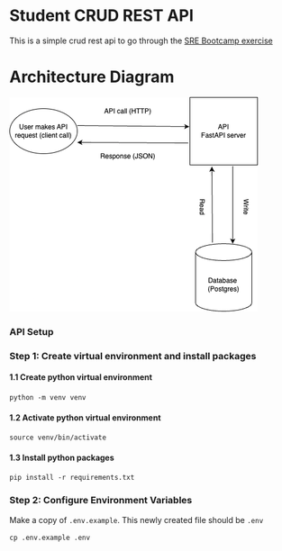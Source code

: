 # Student CRUD REST API

This is a simple crud rest api to go through the [SRE Bootcamp exercise](https://playbook.one2n.in/sre-bootcamp/sre-bootcamp-exercises)

# Architecture Diagram
![Student Crud API architecture diagram](docs/student_crud_api.png)

### API Setup

### Step 1: Create virtual environment and install packages
#### 1.1 Create python virtual environment
```
python -m venv venv
```
#### 1.2 Activate python virtual environment
```
source venv/bin/activate
```
#### 1.3 Install python packages
```
pip install -r requirements.txt
```
### Step 2: Configure Environment Variables
Make a copy of `.env.example`. This newly created file should be `.env`
```
cp .env.example .env
```